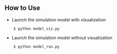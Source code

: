 
## How to Use

* Launch the simulation model with visualization
```
    $ python model_viz.py
```

* Launch the simulation model without visualization
```
    $ python model_run.py
```
